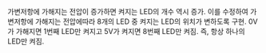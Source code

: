 가변저항에 가해지는 전압이 증가하면 켜지는 LED의 개수 역시 증가. 
이를 수정하여 가변저항에 가해지는 전압에따라 8개의 LED 중 켜지는 LED의 위치가 변하도록 구현.
0V가 가해지면 1번째 LED만 켜지고 5V가 켜지면 8번째 LED만 켜짐. 즉, 항상 하나의 LED만 켜짐.
